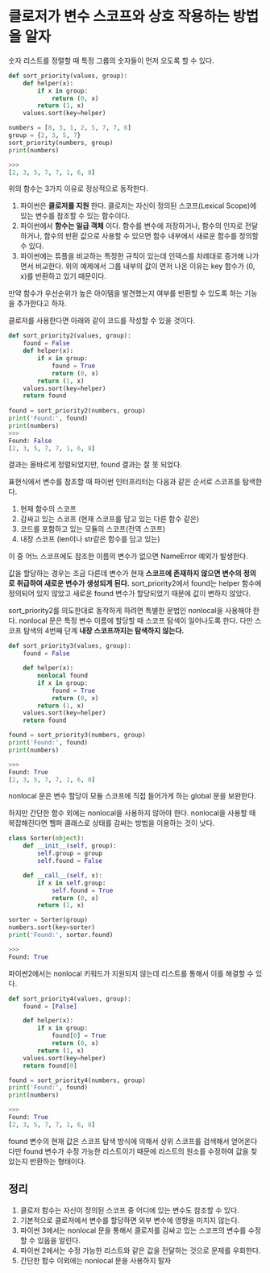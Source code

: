# 클로저가 변수 스코프와 상호 작용하는 방법을 알자

숫자 리스트를 정렬할 때 특정 그룹의 숫자들이 먼저 오도록 할 수 있다.
```py
def sort_priority(values, group):
    def helper(x):
        if x in group:
            return (0, x)
        return (1, x)
    values.sort(key=helper)

numbers = [8, 3, 1, 2, 5, 7, 7, 6]
group = {2, 3, 5, 7}
sort_priority(numbers, group)
print(numbers)

>>>
[2, 3, 5, 7, 7, 1, 6, 8]
```

위의 함수는 3가지 이유로 정상적으로 동작한다.

1. 파이썬은 __클로저를 지원__ 한다. 클로저는 자신이 정의된 스코프(Lexical Scope)에 있는 변수를 참조할 수 있는 함수이다.
2. 파이썬에서 __함수는 일급 객체__ 이다. 함수를 변수에 저장하거나, 함수의 인자로 전달하거나, 함수의 반환 값으로 사용할 수 있으면 함수 내부에서 새로운 함수를 정의할 수 있다.
3. 파이썬에는 튜플을 비교하는 특정한 규칙이 있는데 인덱스를 차례대로 증가해 나가면서 비교한다. 위의 예제에서 그룹 내부의 값이 먼저 나온 이유는 key 함수가 (0, x)를 반환하고 있기 때문이다.

만약 함수가 우선순위가 높은 아이템을 발견했는지 여부를 반환할 수 있도록 하는 기능을 추가한다고 하자.

클로저를 사용한다면 아래와 같이 코드를 작성할 수 있을 것이다.
```py
def sort_priority2(values, group):
    found = False
    def helper(x):
        if x in group:
            found = True
            return (0, x)
        return (1, x)
    values.sort(key=helper)
    return found
    
found = sort_priority2(numbers, group)
print('Found:', found)
print(numbers)
>>>
Found: False
[2, 3, 5, 7, 7, 1, 6, 8]
```

결과는 올바르게 정렬되었지만, found 결과는 잘 못 되었다.

표현식에서 변수를 참조할 때 파이썬 인터프리터는 다음과 같은 순서로 스코프를 탐색한다.

1. 현재 함수의 스코프
2. 감싸고 있는 스코프 (현재 스코프를 담고 있는 다른 함수 같은)
3. 코드를 포함하고 있는 모듈의 스코프(전역 스코프)
4. 내장 스코프 (len이나 str같은 함수를 담고 있는)

이 중 어느 스코프에도 참조한 이름의 변수가 없으면 NameError 예외가 발생한다.

값을 할당하는 경우는 조금 다른데 변수가 현재 __스코프에 존재하지 않으면 변수의 정의로 취급하여 새로운 변수가 생성되게 된다.__ sort_priority2에서 found는 helper 함수에 정의되어 있지 않았고 새로운 found 변수가 할당되었기 때문에 값이 변하지 않았다.

sort_priority2를 의도한대로 동작하게 하려면 특별한 문법인 nonlocal을 사용해야 한다. nonlocal 문은 특정 변수 이름에 할당할 때 스코프 탐색이 일어나도록 한다. 다만 스코프 탐색의 4번째 단계 __내장 스코프까지는 탐색하지 않는다.__
```py
def sort_priority3(values, group):
    found = False

    def helper(x):
        nonlocal found
        if x in group:
            found = True
            return (0, x)
        return (1, x)
    values.sort(key=helper)
    return found

found = sort_priority3(numbers, group)
print('Found:', found)
print(numbers)

>>>
Found: True
[2, 3, 5, 7, 7, 1, 6, 8]
```

nonlocal 문은 변수 할당이 모듈 스코프에 직접 들어가게 하는 global 문을 보완한다.

하지만 간단한 함수 외에는 nonlocal을 사용하지 않아야 한다. nonlocal을 사용할 때 복잡해진다면 헬퍼 클래스로 상태를 감싸는 방법을 이용하는 것이 낫다.
```py
class Sorter(object):
    def __init__(self, group):
        self.group = group
        self.found = False

    def __call__(self, x):
        if x in self.group:
            self.found = True
            return (0, x)
        return (1, x)

sorter = Sorter(group)
numbers.sort(key=sorter)
print('Found:', sorter.found)

>>>
Found: True
```

파이썬2에서는 nonlocal 키워드가 지원되지 않는데 리스트를 통해서 이를 해결할 수 있다.
```py
def sort_priority4(values, group):
    found = [False]

    def helper(x):
        if x in group:
            found[0] = True
            return (0, x)
        return (1, x)
    values.sort(key=helper)
    return found[0]

found = sort_priority4(numbers, group)
print('Found:', found)
print(numbers)

>>>
Found: True
[2, 3, 5, 7, 7, 1, 6, 8]
```

found 변수의 현재 값은 스코프 탐색 방식에 의해서 상위 스코프를 검색해서 얻어온다 다만 found 변수가 수정 가능한 리스트이기 때문에 리스트의 원소를 수정하여 값을 찾았는지 반환하는 형태이다.

## 정리
1. 클로저 함수는 자신이 정의된 스코프 중 어디에 있는 변수도 참조할 수 있다.
2. 기본적으로 클로저에서 변수를 할당하면 외부 변수에 영향을 미치지 않는다.
3. 파이썬 3에서는 nonlocal 문을 통해서 클로저를 감싸고 있는 스코프의 변수를 수정할 수 있음을 알린다.
4. 파이썬 2에서는 수정 가능한 리스트와 같은 값을 전달하는 것으로 문제를 우회한다.
5. 간단한 함수 이외에는 nonlocal 문을 사용하지 말자
